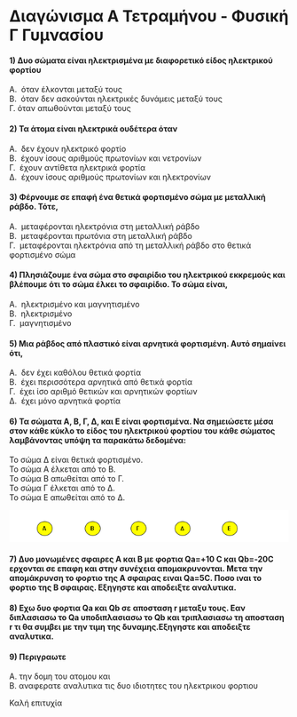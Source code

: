 # Διαγώνισμα Α Τετραμήνου - Φυσική Γ Γυμνασίου

#### 1)   Δυο σώματα είναι ηλεκτρισμένα με διαφορετικό είδος ηλεκτρικού φορτίου

Α.  όταν έλκονται μεταξύ τους  
Β.  όταν δεν ασκούνται ηλεκτρικές δυνάμεις μεταξύ τους  
Γ.   όταν απωθούνται μεταξύ τους

#### 2)   Τα άτομα είναι ηλεκτρικά ουδέτερα όταν

Α.  δεν έχουν ηλεκτρικό φορτίο  
Β.  έχουν ίσους αριθμούς πρωτονίων και νετρονίων  
Γ.  έχουν αντίθετα ηλεκτρικά φορτία  
Δ.  έχουν ίσους αριθμούς πρωτονίων και ηλεκτρονίων  

#### 3)  Φέρνουμε σε επαφή ένα θετικά φορτισμένο σώμα με μεταλλική ράβδο. Τότε,

Α.  μεταφέρονται ηλεκτρόνια στη μεταλλική ράβδο  
Β.  μεταφέρονται πρωτόνια στη μεταλλική ράβδο   
Γ.  μεταφέρονται ηλεκτρόνια από τη μεταλλική ράβδο στο θετικά φορτισμένο σώμα   

#### 4)   Πλησιάζουμε ένα σώμα στο σφαιρίδιο του ηλεκτρικού εκκρεμούς και βλέπουμε ότι το σώμα έλκει το σφαιρίδιο. Το σώμα είναι,

Α.  ηλεκτρισμένο και μαγνητισμένο   
Β.  ηλεκτρισμένο   
Γ.  μαγνητισμένο   

#### 5)  Μια ράβδος από πλαστικό είναι αρνητικά φορτισμένη. Αυτό σημαίνει ότι,

Α.  δεν έχει καθόλου θετικά φορτία   
Β.  έχει περισσότερα αρνητικά από θετικά φορτία   
Γ.  έχει ίσο αριθμό θετικών και αρνητικών φορτίων   
Δ.  έχει μόνο αρνητικά φορτία   


#### 6) Τα σώματα Α, Β, Γ, Δ, και Ε είναι φορτισμένα. Να σημειώσετε μέσα στον κάθε κύκλο το είδος του ηλεκτρικού φορτίου του κάθε σώματος λαμβάνοντας υπόψη τα παρακάτω δεδομένα:

Το σώμα Δ είναι θετικά φορτισμένο.   
Το σώμα Α έλκεται από το Β.   
Το σώμα Β απωθείται από το Γ.   
Το σώμα Γ έλκεται από το Δ.  
Το σώμα Ε απωθείται από το Δ.  

![](img/Picture1.png)

#### 7) Δυο μονωμένες σφαιρες Α και Β με φορτια Qa=+10 C και Qb=-20C ερχονται σε επαφη και στην συνέχεια απομακρυνονται. Μετα την απομάκρυνση το φορτιο της Α σφαιρας ειναι Qa=5C. Ποσο ιναι το φορτιο της Β σφαιρας. Εξηγηστε και αποδειξτε αναλυτικα.  

#### 8) Εχω δυο φορτια Qa και Qb σε αποσταση r μεταξυ τους. Εαν διπλασιασω το Qa υποδιπλασιασω το Qb και τριπλασιασω τη αποσταση r τι θα συμβει με την τιμη της δυναμης.Εξηγηστε και αποδειξτε αναλυτικα.  

#### 9) Περιγραωτε
Α. την δομη του ατομου και    
Β. αναφερατε αναλυτικα τις δυο ιδιοτητες του ηλεκτρικου φορτιου  

Καλή επιτυχία
